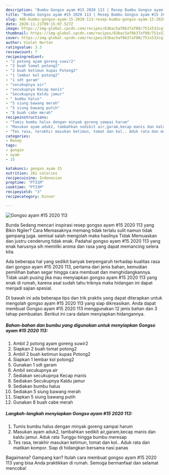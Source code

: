 ```yaml
---
description: "Bumbu Gongso ayam #15 2020 113 | Resep Bumbu Gongso ayam #15 2020 113 Yang Enak Banget"
title: "Bumbu Gongso ayam #15 2020 113 | Resep Bumbu Gongso ayam #15 2020 113 Yang Enak Banget"
slug: 486-bumbu-gongso-ayam-15-2020-113-resep-bumbu-gongso-ayam-15-2020-113-yang-enak-banget
date: 2020-11-21T09:15:07.527Z
image: https://img-global.cpcdn.com/recipes/63bac5af0b37af00/751x532cq70/gongso-ayam-15-2020-113-foto-resep-utama.jpg
thumbnail: https://img-global.cpcdn.com/recipes/63bac5af0b37af00/751x532cq70/gongso-ayam-15-2020-113-foto-resep-utama.jpg
cover: https://img-global.cpcdn.com/recipes/63bac5af0b37af00/751x532cq70/gongso-ayam-15-2020-113-foto-resep-utama.jpg
author: Violet Norton
ratingvalue: 3.3
reviewcount: 7
recipeingredient:
- "2 potong ayam goreng suwir2"
- "2 buah tomat potong2"
- "2 buah ketimun kupas Potong2"
- "1 lembar kol potong2"
- "1 sdt garam"
- "secukupnya air"
- "secukupnya Kecap manis"
- "Secukupnya Kaldu jamur"
- " bumbu halus"
- "5 siung bawang merah"
- "5 siung bawang putih"
- "8 buah cabe merah"
recipeinstructions:
- "Tumis bumbu halus dengan minyak goreng sampai harum"
- "Masukan ayam aduk2, tambahkan sedikit air,garam,kecap manis dan kaldu jamur. Aduk rata Tunggu hingga bumbu meresap"
- "Tes rasa, terakhir masukan ketimun, tomat dan kol.. Aduk rata dan matikan kompor. Siap di hidangkan bersama nasi panas"
categories:
- Resep
tags:
- gongso
- ayam
- 15

katakunci: gongso ayam 15 
nutrition: 261 calories
recipecuisine: Indonesian
preptime: "PT31M"
cooktime: "PT33M"
recipeyield: "3"
recipecategory: Dinner

---
```



![Gongso ayam #15 2020 113](https://img-global.cpcdn.com/recipes/63bac5af0b37af00/751x532cq70/gongso-ayam-15-2020-113-foto-resep-utama.jpg)

Bunda Sedang mencari inspirasi resep gongso ayam #15 2020 113 yang Bikin Ngiler? Cara Memasaknya memang tidak terlalu sulit namun tidak gampang juga. semisal salah mengolah maka hasilnya Tidak Memuaskan dan justru cenderung tidak enak. Padahal gongso ayam #15 2020 113 yang enak harusnya sih memiliki aroma dan rasa yang dapat memancing selera kita.



Ada beberapa hal yang sedikit banyak berpengaruh terhadap kualitas rasa dari gongso ayam #15 2020 113, pertama dari jenis bahan, kemudian pemilihan bahan segar hingga cara membuat dan menghidangkannya. Tidak usah pusing jika mau menyiapkan gongso ayam #15 2020 113 yang enak di rumah, karena asal sudah tahu triknya maka hidangan ini dapat menjadi sajian spesial.


Di bawah ini ada beberapa tips dan trik praktis yang dapat diterapkan untuk mengolah gongso ayam #15 2020 113 yang siap dikreasikan. Anda dapat membuat Gongso ayam #15 2020 113 menggunakan 12 jenis bahan dan 3 tahap pembuatan. Berikut ini cara dalam menyiapkan hidangannya.

<!--inarticleads1-->

##### Bahan-bahan dan bumbu yang digunakan untuk menyiapkan Gongso ayam #15 2020 113:

1. Ambil 2 potong ayam goreng suwir2
1. Siapkan 2 buah tomat potong2
1. Ambil 2 buah ketimun kupas Potong2
1. Siapkan 1 lembar kol potong2
1. Gunakan 1 sdt garam
1. Ambil secukupnya air
1. Sediakan secukupnya Kecap manis
1. Sediakan Secukupnya Kaldu jamur
1. Sediakan  bumbu halus
1. Sediakan 5 siung bawang merah
1. Siapkan 5 siung bawang putih
1. Gunakan 8 buah cabe merah




<!--inarticleads2-->

##### Langkah-langkah menyiapkan Gongso ayam #15 2020 113:

1. Tumis bumbu halus dengan minyak goreng sampai harum
1. Masukan ayam aduk2, tambahkan sedikit air,garam,kecap manis dan kaldu jamur. Aduk rata Tunggu hingga bumbu meresap
1. Tes rasa, terakhir masukan ketimun, tomat dan kol.. Aduk rata dan matikan kompor. Siap di hidangkan bersama nasi panas




Bagaimana? Gampang kan? Itulah cara membuat gongso ayam #15 2020 113 yang bisa Anda praktikkan di rumah. Semoga bermanfaat dan selamat mencoba!

